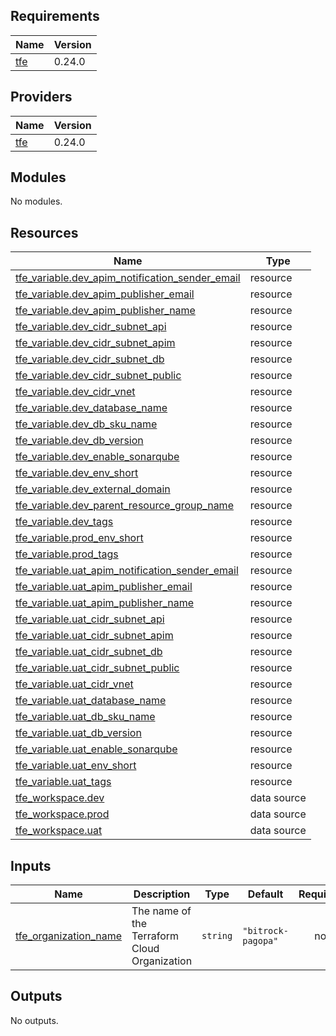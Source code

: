 
<!-- BEGINNING OF PRE-COMMIT-TERRAFORM DOCS HOOK -->
## Requirements

| Name | Version |
|------|---------|
| <a name="requirement_tfe"></a> [tfe](#requirement\_tfe) | 0.24.0 |

## Providers

| Name | Version |
|------|---------|
| <a name="provider_tfe"></a> [tfe](#provider\_tfe) | 0.24.0 |

## Modules

No modules.

## Resources

| Name | Type |
|------|------|
| [tfe_variable.dev_apim_notification_sender_email](https://registry.terraform.io/providers/hashicorp/tfe/0.24.0/docs/resources/variable) | resource |
| [tfe_variable.dev_apim_publisher_email](https://registry.terraform.io/providers/hashicorp/tfe/0.24.0/docs/resources/variable) | resource |
| [tfe_variable.dev_apim_publisher_name](https://registry.terraform.io/providers/hashicorp/tfe/0.24.0/docs/resources/variable) | resource |
| [tfe_variable.dev_cidr_subnet_api](https://registry.terraform.io/providers/hashicorp/tfe/0.24.0/docs/resources/variable) | resource |
| [tfe_variable.dev_cidr_subnet_apim](https://registry.terraform.io/providers/hashicorp/tfe/0.24.0/docs/resources/variable) | resource |
| [tfe_variable.dev_cidr_subnet_db](https://registry.terraform.io/providers/hashicorp/tfe/0.24.0/docs/resources/variable) | resource |
| [tfe_variable.dev_cidr_subnet_public](https://registry.terraform.io/providers/hashicorp/tfe/0.24.0/docs/resources/variable) | resource |
| [tfe_variable.dev_cidr_vnet](https://registry.terraform.io/providers/hashicorp/tfe/0.24.0/docs/resources/variable) | resource |
| [tfe_variable.dev_database_name](https://registry.terraform.io/providers/hashicorp/tfe/0.24.0/docs/resources/variable) | resource |
| [tfe_variable.dev_db_sku_name](https://registry.terraform.io/providers/hashicorp/tfe/0.24.0/docs/resources/variable) | resource |
| [tfe_variable.dev_db_version](https://registry.terraform.io/providers/hashicorp/tfe/0.24.0/docs/resources/variable) | resource |
| [tfe_variable.dev_enable_sonarqube](https://registry.terraform.io/providers/hashicorp/tfe/0.24.0/docs/resources/variable) | resource |
| [tfe_variable.dev_env_short](https://registry.terraform.io/providers/hashicorp/tfe/0.24.0/docs/resources/variable) | resource |
| [tfe_variable.dev_external_domain](https://registry.terraform.io/providers/hashicorp/tfe/0.24.0/docs/resources/variable) | resource |
| [tfe_variable.dev_parent_resource_group_name](https://registry.terraform.io/providers/hashicorp/tfe/0.24.0/docs/resources/variable) | resource |
| [tfe_variable.dev_tags](https://registry.terraform.io/providers/hashicorp/tfe/0.24.0/docs/resources/variable) | resource |
| [tfe_variable.prod_env_short](https://registry.terraform.io/providers/hashicorp/tfe/0.24.0/docs/resources/variable) | resource |
| [tfe_variable.prod_tags](https://registry.terraform.io/providers/hashicorp/tfe/0.24.0/docs/resources/variable) | resource |
| [tfe_variable.uat_apim_notification_sender_email](https://registry.terraform.io/providers/hashicorp/tfe/0.24.0/docs/resources/variable) | resource |
| [tfe_variable.uat_apim_publisher_email](https://registry.terraform.io/providers/hashicorp/tfe/0.24.0/docs/resources/variable) | resource |
| [tfe_variable.uat_apim_publisher_name](https://registry.terraform.io/providers/hashicorp/tfe/0.24.0/docs/resources/variable) | resource |
| [tfe_variable.uat_cidr_subnet_api](https://registry.terraform.io/providers/hashicorp/tfe/0.24.0/docs/resources/variable) | resource |
| [tfe_variable.uat_cidr_subnet_apim](https://registry.terraform.io/providers/hashicorp/tfe/0.24.0/docs/resources/variable) | resource |
| [tfe_variable.uat_cidr_subnet_db](https://registry.terraform.io/providers/hashicorp/tfe/0.24.0/docs/resources/variable) | resource |
| [tfe_variable.uat_cidr_subnet_public](https://registry.terraform.io/providers/hashicorp/tfe/0.24.0/docs/resources/variable) | resource |
| [tfe_variable.uat_cidr_vnet](https://registry.terraform.io/providers/hashicorp/tfe/0.24.0/docs/resources/variable) | resource |
| [tfe_variable.uat_database_name](https://registry.terraform.io/providers/hashicorp/tfe/0.24.0/docs/resources/variable) | resource |
| [tfe_variable.uat_db_sku_name](https://registry.terraform.io/providers/hashicorp/tfe/0.24.0/docs/resources/variable) | resource |
| [tfe_variable.uat_db_version](https://registry.terraform.io/providers/hashicorp/tfe/0.24.0/docs/resources/variable) | resource |
| [tfe_variable.uat_enable_sonarqube](https://registry.terraform.io/providers/hashicorp/tfe/0.24.0/docs/resources/variable) | resource |
| [tfe_variable.uat_env_short](https://registry.terraform.io/providers/hashicorp/tfe/0.24.0/docs/resources/variable) | resource |
| [tfe_variable.uat_tags](https://registry.terraform.io/providers/hashicorp/tfe/0.24.0/docs/resources/variable) | resource |
| [tfe_workspace.dev](https://registry.terraform.io/providers/hashicorp/tfe/0.24.0/docs/data-sources/workspace) | data source |
| [tfe_workspace.prod](https://registry.terraform.io/providers/hashicorp/tfe/0.24.0/docs/data-sources/workspace) | data source |
| [tfe_workspace.uat](https://registry.terraform.io/providers/hashicorp/tfe/0.24.0/docs/data-sources/workspace) | data source |

## Inputs

| Name | Description | Type | Default | Required |
|------|-------------|------|---------|:--------:|
| <a name="input_tfe_organization_name"></a> [tfe\_organization\_name](#input\_tfe\_organization\_name) | The name of the Terraform Cloud Organization | `string` | `"bitrock-pagopa"` | no |

## Outputs

No outputs.
<!-- END OF PRE-COMMIT-TERRAFORM DOCS HOOK -->
